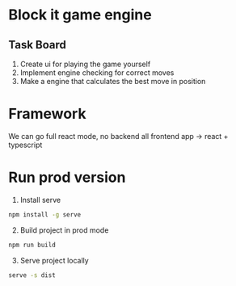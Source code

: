 # Block it game engine

## Task Board

1. Create ui for playing the game yourself
2. Implement engine checking for correct moves
3. Make a engine that calculates the best move in position


# Framework
We can go full react mode, no backend all frontend app -> react + typescript 


# Run prod version
1. Install serve
``` bash
npm install -g serve
```
2. Build project in prod mode
``` bash
npm run build
```
3. Serve project locally 
``` bash
serve -s dist
```